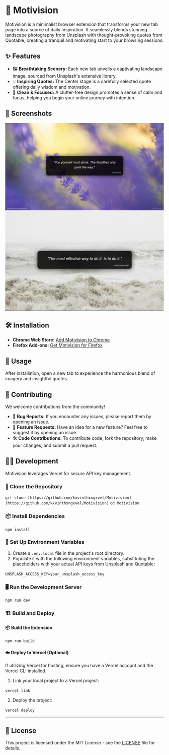 # 🌟 Motivision

Motivision is a minimalist browser extension that transforms your new tab page into a source of daily inspiration. It seamlessly blends stunning landscape photography from Unsplash with thought-provoking quotes from Quotable, creating a tranquil and motivating start to your browsing sessions.

## ✨ Features

- 🖼️ **Breathtaking Scenery:** Each new tab unveils a captivating landscape image, sourced from Unsplash's extensive library.
- 💡 **Inspiring Quotes:** The Center stage is a carefully selected quote offering daily wisdom and motivation.
- 🧘 **Clean & Focused:** A clutter-free design promotes a sense of calm and focus, helping you begin your online journey with intention.

## 📸 Screenshots

![Screenshot 1](/screenshot1.png)  
![Screenshot 2](/screenshot2.png)  


## 🛠️ Installation

- **Chrome Web Store:** [Add Motivision to Chrome](https://chromewebstore.google.com/detail/motivision/dkddhdionmphjmhmdoichopengpioaae?authuser=0&hl=en)  
- **Firefox Add-ons:** [Get Motivision for Firefox](https://addons.mozilla.org/en-US/firefox/addon/motivision/)

## 🚀 Usage

After installation, open a new tab to experience the harmonious blend of imagery and insightful quotes.

## 🤝 Contributing

We welcome contributions from the community!  
- 🐛 **Bug Reports:** If you encounter any issues, please report them by opening an issue.  
- 🌟 **Feature Requests:** Have an idea for a new feature? Feel free to suggest it by opening an issue.  
- 🛠️ **Code Contributions:** To contribute code, fork the repository, make your changes, and submit a pull request.  

## 🧑‍💻 Development

Motivision leverages Vercel for secure API key management.

### 📂 Clone the Repository

`git clone [https://github.com/kxvinthxngxvel/Motivision](https://github.com/kxvinthxngxvel/Motivision)`
`cd Motivision`


### 📦 Install Dependencies

`npm install`


### 🔑 Set Up Environment Variables

1. Create a `.env.local` file in the project's root directory.  
2. Populate it with the following environment variables, substituting the placeholders with your actual API keys from Unsplash and Quotable:

`UNSPLASH_ACCESS_KEY=your_unsplash_access_key`

### 🖥️ Run the Development Server

`npm run dev`

### 🏗️ Build and Deploy

#### 📦 Build the Extension

`npm run build`

#### ☁️ Deploy to Vercel (Optional)

If utilizing Vercel for hosting, ensure you have a Vercel account and the Vercel CLI installed.

1. Link your local project to a Vercel project:

`vercel link`

2. Deploy the project:

`vercel deploy`

---

## 📜 License

This project is licensed under the MIT License - see the [LICENSE](LICENSE) file for details.
